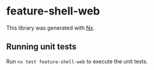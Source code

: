 # feature-shell-web

This library was generated with [Nx](https://nx.dev).

## Running unit tests

Run `nx test feature-shell-web` to execute the unit tests.
